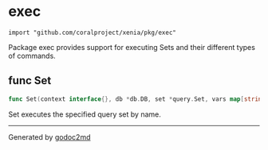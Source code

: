 
# exec
    import "github.com/coralproject/xenia/pkg/exec"

Package exec provides support for executing Sets and their different types
of commands.






## func Set
``` go
func Set(context interface{}, db *db.DB, set *query.Set, vars map[string]string) *query.Result
```
Set executes the specified query set by name.









- - -
Generated by [godoc2md](http://godoc.org/github.com/davecheney/godoc2md)